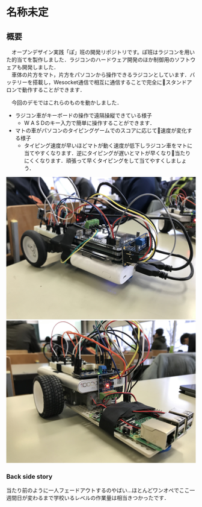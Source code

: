 # 名称未定
## 概要
　オープンデザイン実践「ぽ」班の開発リポジトリです。ぽ班はラジコンを用いた的当てを製作しました．ラジコンのハードウェア開発のほか制御用のソフトウェアも開発しました．  
　車体の片方をマト，片方をパソコンから操作できるラジコンとしています．バッテリーを搭載し，Wesocket通信で相互に通信することで完全にスタンドアロンで動作することができます．
  
　今回のデモではこれらのものを動かしました．  
- ラジコン車がキーボードの操作で遠隔操縦できている様子
    - W A S Dのキー入力で簡単に操作することができます．
- マトの車がパソコンのタイピングゲームでのスコアに応じて速度が変化する様子
    - タイピング速度が早いほどマトが動く速度が低下しラジコン車をマトに当てやすくなります．逆にタイピングが遅いとマトが早くなり当たりにくくなります．頑張って早くタイピングをして当てやすくしましょう．

![完成図](/img/radicon.jpg)
![mato](/img/mato.jpg)

### Back side story
当たり前のように一人フェードアウトするのやばい...ほとんどワンオペでここ一週間日が変わるまで学校いるレベルの作業量は相当きつかったです．